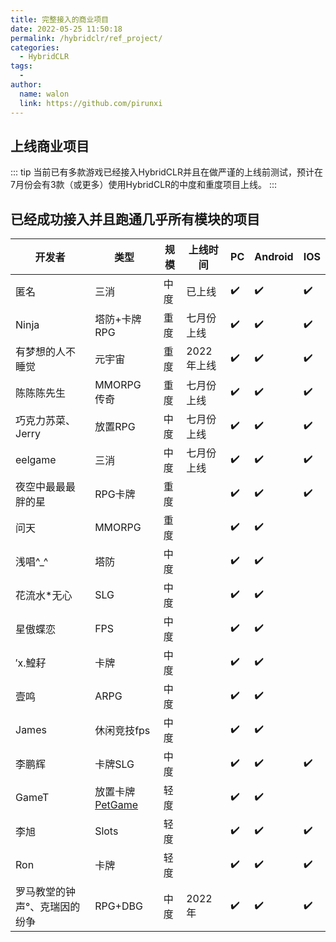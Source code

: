 ```yaml
---
title: 完整接入的商业项目
date: 2022-05-25 11:50:18
permalink: /hybridclr/ref_project/
categories:
  - HybridCLR
tags:
  - 
author: 
  name: walon
  link: https://github.com/pirunxi
---
```


## 上线商业项目

::: tip
当前已有多款游戏已经接入HybridCLR并且在做严谨的上线前测试，预计在7月份会有3款（或更多）使用HybridCLR的中度和重度项目上线。
:::

## 已经成功接入并且跑通几乎所有模块的项目

| 开发者| 类型 |规模 | 上线时间 | PC | Android | IOS|
|-|-|-|-|-|-|-|
|匿名| 三消| 中度| 已上线|:heavy_check_mark: | :heavy_check_mark: |:heavy_check_mark: |
|Ninja| 塔防+卡牌RPG | 重度 | 七月份上线 |:heavy_check_mark: | :heavy_check_mark: | :heavy_check_mark: |
|有梦想的人不睡觉| 元宇宙| 重度| 2022年上线 |:heavy_check_mark: | :heavy_check_mark:|:heavy_check_mark: |
|陈陈陈先生|MMORPG 传奇| 重度 | 七月份上线 |:heavy_check_mark: | :heavy_check_mark: | :heavy_check_mark: |
|巧克力苏菜、 Jerry |放置RPG|中度|七月份上线|:heavy_check_mark: | :heavy_check_mark: |:heavy_check_mark: |
|eelgame| 三消| 中度| 七月份上线|:heavy_check_mark: | :heavy_check_mark: | :heavy_check_mark: |
|夜空中最最最胖的星| RPG卡牌| 重度 || :heavy_check_mark: | :heavy_check_mark: | :heavy_check_mark: |
|问天 |MMORPG| 重度 | |:heavy_check_mark: | :heavy_check_mark: |  |
|浅唱^_^| 塔防 | 中度 | |:heavy_check_mark: | :heavy_check_mark: | |
| 花流水*无心 | SLG |中度| |:heavy_check_mark: | :heavy_check_mark: | |
|星傲蝶恋| FPS | 中度 | |:heavy_check_mark: | :heavy_check_mark: ||
|′х.鰉耔| 卡牌 | 中度 | |:heavy_check_mark: | :heavy_check_mark: ||
| 壹鸣| ARPG | 中度 || :heavy_check_mark: | :heavy_check_mark: ||
|James| 休闲竞技fps | 中度 || :heavy_check_mark: | :heavy_check_mark: | |
| 李鹏辉 | 卡牌SLG | 中度 | |:heavy_check_mark: | :heavy_check_mark: | :heavy_check_mark: |
|GameT | 放置卡牌 [PetGame](https://www.bilibili.com/video/BV1wF411j7bT)|轻度|| :heavy_check_mark: | :heavy_check_mark: ||
|李旭| Slots| 轻度 || :heavy_check_mark: | :heavy_check_mark: | :heavy_check_mark: |
|Ron| 卡牌 | 轻度 || :heavy_check_mark: | :heavy_check_mark: | :heavy_check_mark: |
|罗马教堂的钟声°、克瑞因的纷争| RPG+DBG | 中度|2022年| :heavy_check_mark: | :heavy_check_mark: | :heavy_check_mark: |
